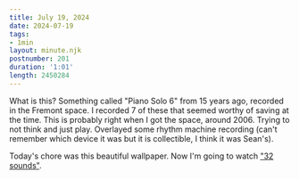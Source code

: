 ```yaml
---
title: July 19, 2024
date: 2024-07-19
tags:
- 1min
layout: minute.njk
postnumber: 201
duration: '1:01'
length: 2450284
---
```

What is this? Something called "Piano Solo 6" from 15 years ago, recorded in the Fremont space. I recorded 7 of these that seemed worthy of saving at the time. This is probably right when I got the space, around 2006. Trying to not think and just play. Overlayed some rhythm machine recording (can't remember which device it was but it is collectible, I think it was Sean's). 

Today's chore was this beautiful wallpaper. Now I'm going to watch ["32 sounds"](https://32sounds.com/).